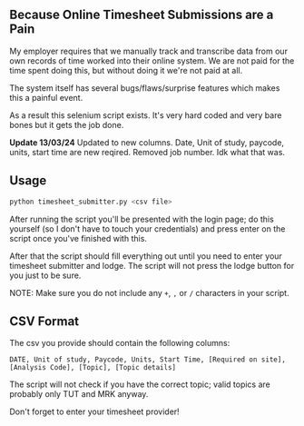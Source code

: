 ## Because Online Timesheet Submissions are a Pain ##

My employer requires that we manually track and transcribe data from our own records of time worked into their online system. We are not paid for the time spent doing this, but without doing it we're not paid at all.

The system itself has several bugs/flaws/surprise features which makes this a painful event.

As a result this selenium script exists. It's very hard coded and very bare bones but it gets the job done.

**Update 13/03/24**
Updated to new columns. Date, Unit of study, paycode, units, start time are new reqired.
Removed job number. Idk what that was.


## Usage ##

```bash
python timesheet_submitter.py <csv file>
```

After running the script you'll be presented with the login page; do this yourself (so I don't have to touch your credentials) and press enter on the script once you've finished with this.

After that the script should fill everything out until you need to enter your timesheet submitter and lodge. The script will not press the lodge button for you just to be sure.

NOTE: Make sure you do not include any `+`, `,` or `/` characters in your script.


## CSV Format ##

The csv you provide should contain the following columns:

```
DATE, Unit of study, Paycode, Units, Start Time, [Required on site], [Analysis Code], [Topic], [Topic details]
```

The script will not check if you have the correct topic; valid topics are probably only TUT and MRK anyway.

Don't forget to enter your timesheet provider!

